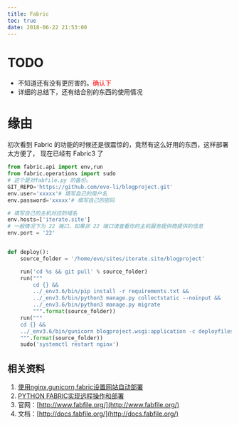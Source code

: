 ```yaml
---
title: Fabric
toc: true
date: 2018-06-22 21:53:00
---
```


# TODO
- 不知道还有没有更厉害的。<font color=red>确认下</font>
- 详细的总结下，还有结合别的东西的使用情况


# 缘由
初次看到 Fabric 的功能的时候还是很震惊的，竟然有这么好用的东西，这样部署太方便了，
现在已经有 Fabric3 了


```python
from fabric.api import env,run
from fabric.operations import sudo
# 这个是对fabfile.py 的备份。
GIT_REPO='https://github.com/evo-li/blogproject.git'
env.user='xxxxx'# 填写自己的用户名
env.password='xxxxx'# 填写自己的密码

# 填写自己的主机对应的域名
env.hosts=['iterate.site']
# 一般情况下为 22 端口，如果非 22 端口请查看你的主机服务提供商提供的信息
env.port = '22'


def deploy():
    source_folder = '/home/evo/sites/iterate.site/blogproject'

    run('cd %s && git pull' % source_folder)
    run("""
        cd {} &&
        ../_env3.6/bin/pip install -r requirements.txt &&
        ../_env3.6/bin/python3 manage.py collectstatic --noinput &&
        ../_env3.6/bin/python3 manage.py migrate
        """.format(source_folder))
    run("""
    cd {} &&
    ../_env3.6/bin/gunicorn blogproject.wsgi:application -c deployfiles/gunicorn.conf.py
    """.format(source_folder))
    sudo('systemctl restart nginx')
```



## 相关资料
1. [使用nginx,gunicorn,fabric设置网站自动部署](https://www.jianshu.com/p/bc1111e7e6d0)
2. [PYTHON FABRIC实现远程操作和部署](http://wklken.me/posts/2013/03/25/python-tool-fabric.html#zhi-xing-ben-ji-cao-zuo)
3. 官网：[http://www.fabfile.org/](http://www.fabfile.org/)
4. 文档：[http://docs.fabfile.org/](http://docs.fabfile.org/)
